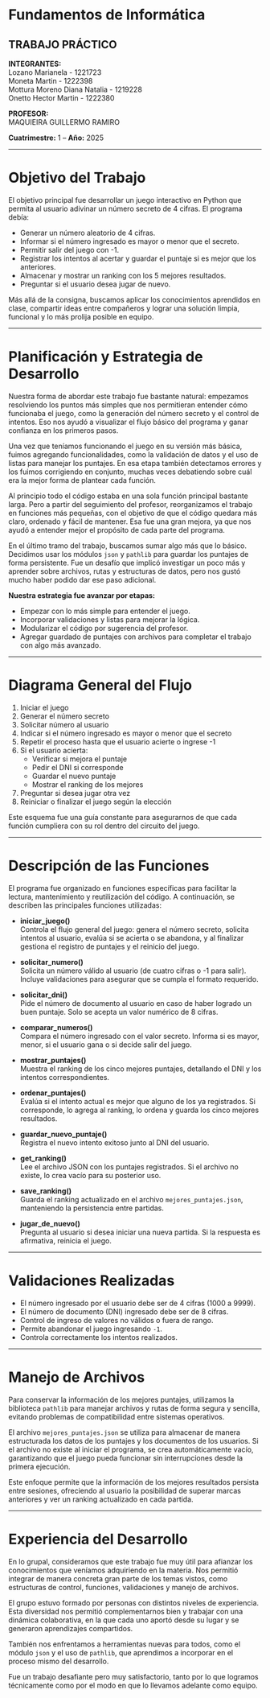 # Fundamentos de Informática  
## TRABAJO PRÁCTICO

**INTEGRANTES:**  
Lozano Marianela - 1221723  
Moneta Martin - 1222398  
Mottura Moreno Diana Natalia - 1219228  
Onetto Hector Martin - 1222380  

**PROFESOR:**  
MAQUIEIRA GUILLERMO RAMIRO

**Cuatrimestre:** 1 – **Año:** 2025

---

# Objetivo del Trabajo

El objetivo principal fue desarrollar un juego interactivo en Python que permita al usuario adivinar un número secreto de 4 cifras. El programa debía:

- Generar un número aleatorio de 4 cifras.
- Informar si el número ingresado es mayor o menor que el secreto.
- Permitir salir del juego con -1.
- Registrar los intentos al acertar y guardar el puntaje si es mejor que los anteriores.
- Almacenar y mostrar un ranking con los 5 mejores resultados.
- Preguntar si el usuario desea jugar de nuevo.

Más allá de la consigna, buscamos aplicar los conocimientos aprendidos en clase, compartir ideas entre compañeros y lograr una solución limpia, funcional y lo más prolija posible en equipo.

---

# Planificación y Estrategia de Desarrollo

Nuestra forma de abordar este trabajo fue bastante natural: empezamos resolviendo los puntos más simples que nos permitieran entender cómo funcionaba el juego, como la generación del número secreto y el control de intentos. Eso nos ayudó a visualizar el flujo básico del programa y ganar confianza en los primeros pasos.

Una vez que teníamos funcionando el juego en su versión más básica, fuimos agregando funcionalidades, como la validación de datos y el uso de listas para manejar los puntajes. En esa etapa también detectamos errores y los fuimos corrigiendo en conjunto, muchas veces debatiendo sobre cuál era la mejor forma de plantear cada función.

Al principio todo el código estaba en una sola función principal bastante larga. Pero a partir del seguimiento del profesor, reorganizamos el trabajo en funciones más pequeñas, con el objetivo de que el código quedara más claro, ordenado y fácil de mantener. Esa fue una gran mejora, ya que nos ayudó a entender mejor el propósito de cada parte del programa.

En el último tramo del trabajo, buscamos sumar algo más que lo básico. Decidimos usar los módulos `json` y `pathlib` para guardar los puntajes de forma persistente. Fue un desafío que implicó investigar un poco más y aprender sobre archivos, rutas y estructuras de datos, pero nos gustó mucho haber podido dar ese paso adicional.

**Nuestra estrategia fue avanzar por etapas:**
- Empezar con lo más simple para entender el juego.
- Incorporar validaciones y listas para mejorar la lógica.
- Modularizar el código por sugerencia del profesor.
- Agregar guardado de puntajes con archivos para completar el trabajo con algo más avanzado.

---

# Diagrama General del Flujo

1. Iniciar el juego
2. Generar el número secreto
3. Solicitar número al usuario
4. Indicar si el número ingresado es mayor o menor que el secreto
5. Repetir el proceso hasta que el usuario acierte o ingrese -1
6. Si el usuario acierta:
   - Verificar si mejora el puntaje
   - Pedir el DNI si corresponde
   - Guardar el nuevo puntaje
   - Mostrar el ranking de los mejores
7. Preguntar si desea jugar otra vez
8. Reiniciar o finalizar el juego según la elección

Este esquema fue una guía constante para asegurarnos de que cada función cumpliera con su rol dentro del circuito del juego.

---

# Descripción de las Funciones

El programa fue organizado en funciones específicas para facilitar la lectura, mantenimiento y reutilización del código. A continuación, se describen las principales funciones utilizadas:

- **iniciar_juego()**  
  Controla el flujo general del juego: genera el número secreto, solicita intentos al usuario, evalúa si se acierta o se abandona, y al finalizar gestiona el registro de puntajes y el reinicio del juego.

- **solicitar_numero()**  
  Solicita un número válido al usuario (de cuatro cifras o -1 para salir). Incluye validaciones para asegurar que se cumpla el formato requerido.

- **solicitar_dni()**  
  Pide el número de documento al usuario en caso de haber logrado un buen puntaje. Solo se acepta un valor numérico de 8 cifras.

- **comparar_numeros()**  
  Compara el número ingresado con el valor secreto. Informa si es mayor, menor, si el usuario gana o si decide salir del juego.

- **mostrar_puntajes()**  
  Muestra el ranking de los cinco mejores puntajes, detallando el DNI y los intentos correspondientes.

- **ordenar_puntajes()**  
  Evalúa si el intento actual es mejor que alguno de los ya registrados. Si corresponde, lo agrega al ranking, lo ordena y guarda los cinco mejores resultados.

- **guardar_nuevo_puntaje()**  
  Registra el nuevo intento exitoso junto al DNI del usuario.

- **get_ranking()**  
  Lee el archivo JSON con los puntajes registrados. Si el archivo no existe, lo crea vacío para su posterior uso.

- **save_ranking()**  
  Guarda el ranking actualizado en el archivo `mejores_puntajes.json`, manteniendo la persistencia entre partidas.

- **jugar_de_nuevo()**  
  Pregunta al usuario si desea iniciar una nueva partida. Si la respuesta es afirmativa, reinicia el juego.

---

# Validaciones Realizadas

- El número ingresado por el usuario debe ser de 4 cifras (1000 a 9999).
- El número de documento (DNI) ingresado debe ser de 8 cifras.
- Control de ingreso de valores no válidos o fuera de rango.
- Permite abandonar el juego ingresando `-1`.
- Controla correctamente los intentos realizados.

---

# Manejo de Archivos

Para conservar la información de los mejores puntajes, utilizamos la biblioteca `pathlib` para manejar archivos y rutas de forma segura y sencilla, evitando problemas de compatibilidad entre sistemas operativos.

El archivo `mejores_puntajes.json` se utiliza para almacenar de manera estructurada los datos de los puntajes y los documentos de los usuarios. Si el archivo no existe al iniciar el programa, se crea automáticamente vacío, garantizando que el juego pueda funcionar sin interrupciones desde la primera ejecución.

Este enfoque permite que la información de los mejores resultados persista entre sesiones, ofreciendo al usuario la posibilidad de superar marcas anteriores y ver un ranking actualizado en cada partida.

---

# Experiencia del Desarrollo

En lo grupal, consideramos que este trabajo fue muy útil para afianzar los conocimientos que veníamos adquiriendo en la materia. Nos permitió integrar de manera concreta gran parte de los temas vistos, como estructuras de control, funciones, validaciones y manejo de archivos.

El grupo estuvo formado por personas con distintos niveles de experiencia. Esta diversidad nos permitió complementarnos bien y trabajar con una dinámica colaborativa, en la que cada uno aportó desde su lugar y se generaron aprendizajes compartidos.

También nos enfrentamos a herramientas nuevas para todos, como el módulo `json` y el uso de `pathlib`, que aprendimos a incorporar en el proceso mismo del desarrollo.

Fue un trabajo desafiante pero muy satisfactorio, tanto por lo que logramos técnicamente como por el modo en que lo llevamos adelante como equipo.
